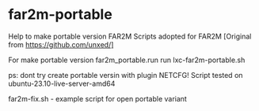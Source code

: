 # far2m-portable
Help to make portable version FAR2M
Scripts adopted for FAR2M [Original from https://github.com/unxed/]

For make portable version far2m_portable.run run lxc-far2m-portable.sh

ps:
dont try create portable versin with plugin NETCFG!
Script tested on ubuntu-23.10-live-server-amd64

far2m-fix.sh - example script for open portable variant
